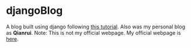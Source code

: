 # djangoBlog
A blog built using django following [this tutorial](https://www.zmrenwu.com/courses/django-blog-tutorial/).
Also was my personal blog as **Qianrui**.
Note: This is not my official webpage. My official webpage is [here](https://owen6314.github.io/).
